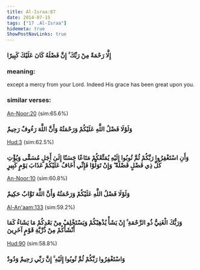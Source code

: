 ```yaml
---
title: Al-Israa:87
date: 2014-07-15
tags: ["17 .Al-Israa"]
hidemeta: true 
ShowPostNavLinks: true 
---
```

### إِلَّا رَحْمَةً مِنْ رَبِّكَ ۚ إِنَّ فَضْلَهُ كَانَ عَلَيْكَ كَبِيرًا
### meaning: 
except a mercy from your Lord. Indeed His grace has been great upon you.
### similar verses: 

[An-Noor:20](/24/20) (sim:65.6%)

### وَلَوْلَا فَضْلُ اللَّهِ عَلَيْكُمْ وَرَحْمَتُهُ وَأَنَّ اللَّهَ رَءُوفٌ رَحِيمٌ

[Hud:3](/11/3) (sim:62.5%)

### وَأَنِ اسْتَغْفِرُوا رَبَّكُمْ ثُمَّ تُوبُوا إِلَيْهِ يُمَتِّعْكُمْ مَتَاعًا حَسَنًا إِلَىٰ أَجَلٍ مُسَمًّى وَيُؤْتِ كُلَّ ذِي فَضْلٍ فَضْلَهُ ۖ وَإِنْ تَوَلَّوْا فَإِنِّي أَخَافُ عَلَيْكُمْ عَذَابَ يَوْمٍ كَبِيرٍ

[An-Noor:10](/24/10) (sim:60.8%)

### وَلَوْلَا فَضْلُ اللَّهِ عَلَيْكُمْ وَرَحْمَتُهُ وَأَنَّ اللَّهَ تَوَّابٌ حَكِيمٌ

[Al-An'aam:133](/6/133) (sim:59.2%)

### وَرَبُّكَ الْغَنِيُّ ذُو الرَّحْمَةِ ۚ إِنْ يَشَأْ يُذْهِبْكُمْ وَيَسْتَخْلِفْ مِنْ بَعْدِكُمْ مَا يَشَاءُ كَمَا أَنْشَأَكُمْ مِنْ ذُرِّيَّةِ قَوْمٍ آخَرِينَ

[Hud:90](/11/90) (sim:58.8%)

### وَاسْتَغْفِرُوا رَبَّكُمْ ثُمَّ تُوبُوا إِلَيْهِ ۚ إِنَّ رَبِّي رَحِيمٌ وَدُودٌ

